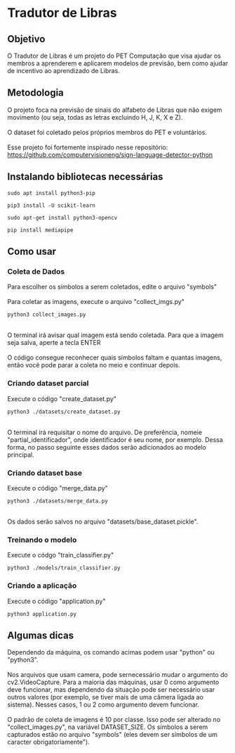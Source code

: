 # Tradutor de Libras

## Objetivo
O Tradutor de Libras é um projeto do PET Computação que visa ajudar os membros a aprenderem e aplicarem modelos de previsão, bem como ajudar de incentivo ao aprendizado de Libras.

## Metodologia
O projeto foca na previsão de sinais do alfabeto de Libras que não exigem movimento (ou seja, todas as letras excluindo H, J, K, X e Z). <br><br>
O dataset foi coletado pelos próprios membros do PET e voluntários. <br><br>
Esse projeto foi fortemente inspirado nesse repositório: https://github.com/computervisioneng/sign-language-detector-python

## Instalando bibliotecas necessárias
```console
sudo apt install python3-pip
```

```console
pip3 install -U scikit-learn
```

```console
sudo apt-get install python3-opencv
```

```console
pip install mediapipe
```

## Como usar
### Coleta de Dados
Para escolher os símbolos a serem coletados, edite o arquivo "symbols" <br><br>
Para coletar as imagens, execute o arquivo "collect_imgs.py" <br>
```console
python3 collect_images.py
```
<br>
O terminal irá avisar qual imagem está sendo coletada. Para que a imagem seja salva, aperte a tecla ENTER <br><br>
O código consegue reconhecer quais símbolos faltam e quantas imagens, então você pode parar a coleta no meio e continuar depois.

### Criando dataset parcial
Execute o código "create_dataset.py"
```console
python3 ./datasets/create_dataset.py
```
<br>
O terminal irá requisitar o nome do arquivo. De preferência, nomeie "partial_identificador", onde identificador é seu nome, por exemplo. Dessa forma, no passo seguinte esses dados serão adicionados ao modelo principal.

### Criando dataset base
Execute o código "merge_data.py"
```console
python3 ./datasets/merge_data.py
```
<br>
Os dados serão salvos no arquivo "datasets/base_dataset.pickle".

### Treinando o modelo
Execute o códgo "train_classifier.py"
```console
python3 ./models/train_classifier.py
```

### Criando a aplicação
Execute o código "application.py" 
```console
python3 application.py
```

## Algumas dicas
Dependendo da máquina, os comando acimas podem usar "python" ou "python3".<br><br>
Nos arquivos que usam camera, pode sernecessário mudar o argumento do cv2.VideoCapture. Para a maioria das máquinas, usar 0 como argumento deve funcionar, mas dependendo da situação pode ser necessário usar outros valores (por exemplo, se tiver mais de uma câmera ligada ao sistema). Nesses casos, 1 ou 2 como argumento devem funcionar. <br><br>
O padrão de coleta de imagens é 10 por classe. Isso pode ser alterado no "collect_images.py", na variável DATASET_SIZE. Os símbolos a serem capturados estão no arquivo "symbols" (eles devem ser símbolos de um caracter obrigatoriamente").

